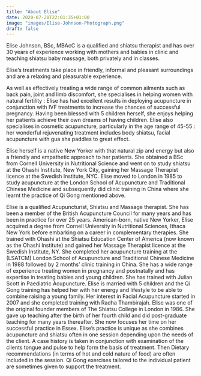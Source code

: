 ```yaml
---
title: "About Elise"
date: 2020-07-20T22:01:35+01:00
image: "images/Elise-Johnson-Photograph.png"
draft: false
---
```


Elise Johnson, BSc, MBAcC is a qualified and shiatsu therapist and has over 30 years of experience working with mothers and babies in clinic and teaching shiatsu baby massage, both privately and in classes.

Elise’s treatments take place in friendly, informal and pleasant surroundings and are a relaxing and pleasurable experience.

As well as effectively treating a wide range of common ailments such as back pain, joint and limb discomfort, she specialises in helping women with natural fertility : Elise has had excellent results in deploying acupuncture in conjunction with IVF treatments to increase the chances of successful pregnancy. Having been blessed with 5 children herself, she enjoys helping her patients achieve their own dreams of having children. Elise also specialises in cosmetic acupuncture, particularly in the age range of 45-55 : her wonderful rejuvenating treatment includes body shiatsu, facial acupuncture with gua sha paddles to great effect.

Elise herself is a native New Yorker with that natural zip and energy but also a friendly and empathetic approach to her patients. She obtained a BSc from Cornell University in Nutritional Science and went on to study shiatsu at the Ohashi Institute, New York City, gaining her Massage Therapist licence at the Swedish Institute, NYC. Elise moved to London in 1985 to study acupuncture at the London School of Acupuncture and Traditional Chinese Medicine and subsequently did clinic training in China where she learnt the practice of Qi Gong mentioned above.

Elise is a qualified Acupuncturist, Shiatsu and Massage therapist.  She has been a member of the British Acupuncture Council for many years and has been in practice for over  25 years.  American-born, native New Yorker, Elise acquired a degree from Cornell University in Nutritional Sciences, Ithaca New York before embarking on a career in complementary therapies.  She trained with Ohashi at the Shiatsu Education Center of America (now known as the Ohashi Institute) and gained her Massage Therapist licence at the Swedish Institute, NY. She completed her acupuncture training at the (LSATCM) London School of Acupuncture and Traditional Chinese Medicine in 1988 followed by 2 months’ clinic training in  China.  She has a wide range of experience treating women in pregnancy and postnatally and has expertise in treating babies and young children.  She has trained with Julian Scott in Paediatric Acupuncture.  Elise is married with 5 children and the Qi Gong training has helped her with her energy and lifestyle to be able to combine raising a young family. Her interest in Facial Acupuncture started in 2007 and she completed training with Radha Thambirajah. Elise was one of the original founder members of The Shiatsu College in London in 1986.  She gave up teaching after the birth of her fourth child and did post-graduate teaching for many years thereafter. She now focuses her time on her successful practice in Essex. Elise’s practice is unique as she combines acupuncture and shiatsu often in one session depending upon the needs of the client.  A case history is taken in conjunction with examination of the clients tongue and pulse to help form the basis of treatment.  Then Dietary recommendations (in terms of hot and cold nature of food)  are often included in the session.  Qi Gong exercises tailored to the individual patient are sometimes given to support the treatment.
